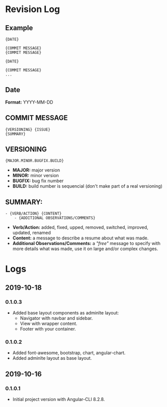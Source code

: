 # Revision Log

## Example

```
{DATE}

{COMMIT MESSAGE}
{COMMIT MESSAGE}

{DATE}

{COMMIT MESSAGE}
...
```

## Date

**Format:** YYYY-MM-DD

## COMMIT MESSAGE

```
{VERSIONING} {ISSUE}
{SUMMARY}
```

## VERSIONING

```
{MAJOR.MINOR.BUGFIX.BUILD}
```

- **MAJOR:** major version
- **MINOR:** minor version
- **BUGFIX:** bug fix number
- **BUILD:** build number is sequencial (don't make part of a real versioning)

## SUMMARY:

```
- {VERB/ACTION} {CONTENT}
	- {ADDITIONAL OBSERVATIONS/COMMENTS}
```

- **Verb/Action:** added, fixed, upped, removed, switched, improved, updated, renamed
- **Content:** a message to describe a resume about what was made.
- **Additional Observations/Comments:** a *"free"* message to specify with more details what was made, use it on large and/or complex changes.

# Logs

## 2019-10-18

### 0.1.0.3
- Added base layout components as adminlte layout:
	- Navigator with navbar and sidebar.
	- View with wrapper content.
	- Footer with your container.

### 0.1.0.2
- Added font-awesome, bootstrap, chart, angular-chart.
- Added adminlte layout as base layout.

## 2019-10-16

### 0.1.0.1
- Initial project version with Angular-CLI 8.2.8.
